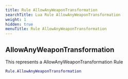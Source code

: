 ```yaml
---
title: Rule AllowAnyWeaponTransformation
searchTitle: Lua Rule AllowAnyWeaponTransformation
weight: 1
hidden: true
menuTitle: Rule AllowAnyWeaponTransformation
---
```

## AllowAnyWeaponTransformation

This represents a AllowAnyWeaponTransformation Rule
```lua
Rule.AllowAnyWeaponTransformation
```